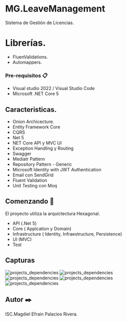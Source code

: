 # MG.LeaveManagement
Sistema de Gestión de Licencias.


# Librerías.
* FluenValidations.
* Automappers.

### Pre-requisitos 📋

* Visual studio 2022 / Visual Studio Code
* Microsoft .NET Core 5


## Caracteristicas.
* Onion Archicecture.
* Entity Framework Core
* CQRS
* Net 5
* NET Core API y MVC UI
* Exception Handling y Routing
* Swagger
* Mediatr Pattern
* Repository Pattern - Generic
* Microsoft Identity with JWT Authentication
* Email con SendGrid
* Fluent Validation
* Unit Testing con Moq 


## Comenzando 🚀
El proyecto utiliza la arquictectura Hexagonal.

* API (.Net 5)
* Core ( Applcation y Domain)
* Infrastructure ( Identity, Infraestructure, Persistence)
* UI (MVC)
* Test

## Capturas
![projects_dependencies](docs/1)
![projects_dependencies](docs/2)
![projects_dependencies](docs/3)
![projects_dependencies](docs/4)
![projects_dependencies](docs/5)
## Autor ✒️

ISC.Magdiel Efrain Palacios Rivera.
